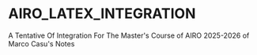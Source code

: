 # AIRO_LATEX_INTEGRATION
A Tentative Of Integration For The Master's Course of AIRO 2025-2026 of Marco Casu's Notes
